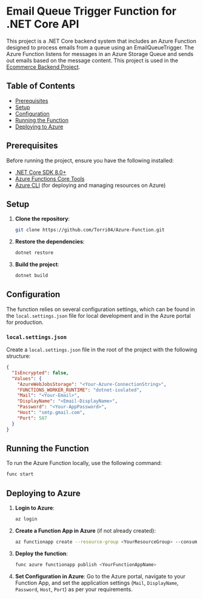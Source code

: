 # Email Queue Trigger Function for .NET Core API 

This project is a .NET Core backend system that includes an Azure Function designed to process emails from a queue using an EmailQueueTrigger. The Azure Function listens for messages in an Azure Storage Queue and sends out emails based on the message content. This project is used in the [Ecommerce Backend Project](https://github.com/Torri04/Ecommerce-Backend).

## Table of Contents
- [Prerequisites](#prerequisites)
- [Setup](#setup)
- [Configuration](#configuration)
- [Running the Function](#running-the-function)
- [Deploying to Azure](#deploying-to-azure)

## Prerequisites

Before running the project, ensure you have the following installed:

- [.NET Core SDK 8.0+](https://dotnet.microsoft.com/download/dotnet/8.0)
- [Azure Functions Core Tools](https://docs.microsoft.com/en-us/azure/azure-functions/functions-run-local)
- [Azure CLI](https://docs.microsoft.com/en-us/cli/azure/install-azure-cli) (for deploying and managing resources on Azure)

## Setup

1. **Clone the repository**:
    ```bash
    git clone https://github.com/Torri04/Azure-Function.git
    ```

2. **Restore the dependencies**:
    ```bash
    dotnet restore
    ```

3. **Build the project**:
    ```bash
    dotnet build
    ```

## Configuration

The function relies on several configuration settings, which can be found in the `local.settings.json` file for local development and in the Azure portal for production.

### `local.settings.json`

Create a `local.settings.json` file in the root of the project with the following structure:

```json
{
  "IsEncrypted": false,
  "Values": {
    "AzureWebJobsStorage": "<Your-Azure-ConnectionString>",
    "FUNCTIONS_WORKER_RUNTIME": "dotnet-isolated",
    "Mail": "<Your-Email>",
    "DisplayName": "<Email-DisplayName>",
    "Password": "<Your-AppPassword>",
    "Host": "smtp.gmail.com",
    "Port": 587
  }
}
```

## Running the Function

To run the Azure Function locally, use the following command:

```bash
func start
```

## Deploying to Azure

1. **Login to Azure**:
    ```bash
    az login
    ```

2. **Create a Function App in Azure** (if not already created):
    ```bash
    az functionapp create --resource-group <YourResourceGroup> --consumption-plan-location <YourRegion> --runtime dotnet-isolated --functions-version 4 --name <YourFunctionAppName> --storage-account <YourStorageAccount>
    ```

3. **Deploy the function**:
    ```bash
    func azure functionapp publish <YourFunctionAppName>
    ```

4. **Set Configuration in Azure**:
   Go to the Azure portal, navigate to your Function App, and set the application settings (`Mail`, `DisplayName`, `Password`, `Host`, `Port`) as per your requirements.

